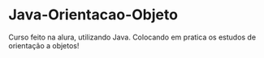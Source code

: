 # Java-Orientacao-Objeto
 Curso feito na alura, utilizando Java.
 Colocando em pratica os estudos de orientação a objetos!
